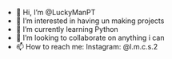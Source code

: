 - 👋 Hi, I’m @LuckyManPT
- 👀 I’m interested in having un making projects
- 🌱 I’m currently learning Python
- 💞️ I’m looking to collaborate on anything i can
- 📫 How to reach me: Instagram: @l.m.c.s.2

<!---
LuckyManPT/LuckyManPT is a ✨ special ✨ repository because its `README.md` (this file) appears on your GitHub profile.
You can click the Preview link to take a look at your changes.
--->
